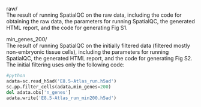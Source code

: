 raw/  
The result of running SpatialQC on the raw data, including the code for obtaining the raw data, the parameters for running SpatialQC, the generated HTML report, and the code for generating Fig S1.  

min_genes_200/  
The result of running SpatialQC on the initially filtered data (filtered mostly non-embryonic tissue cells), including the parameters for running SpatialQC, the generated HTML report, and the code for generating Fig S2.  
The initial filtering uses only the following code:
```python
#python
adata=sc.read_h5ad('E8.5-Atlas_run.h5ad')
sc.pp.filter_cells(adata,min_genes=200)
del adata.obs['n_genes']
adata.write('E8.5-Atlas_run_min200.h5ad')
